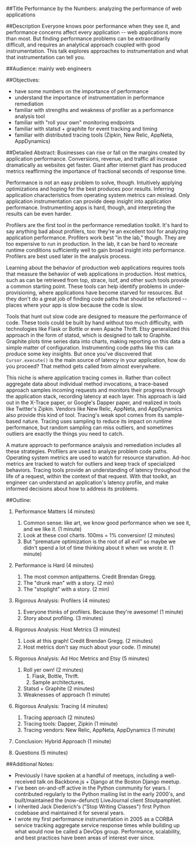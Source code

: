 
##Title
Performance by the Numbers: analyzing the performance of web applications

##Description
Everyone knows poor performance when they see it, and performance concerns affect every application -- web applications more than most.  But finding performance problems can be extraordinarily difficult, and requires an analytical approach coupled with good instrumentation. This talk explores approaches to instrumentation and what that instrumentation can tell you.

##Audience:
mainly web engineers

##Objectives:
- have some numbers on the importance of performance
- understand the importance of instrumentation in performance remediation
- familiar with strengths and weakness of profiler as a performance analysis tool
- familiar with "roll your own" monitoring endpoints
- familiar with statsd + graphite for event tracking and timing
- familiar with distributed tracing tools (Zipkin, New Relic, AppNeta, AppDynamics)

##Detailed Abstract:
Businesses can rise or fall on the margins created by application performance. Conversions, revenue, and traffic all increase dramatically as websites get faster. Giant after internet giant has produced metrics reaffirming the importance of fractional seconds of response time.

Performance is not an easy problem to solve, though. Intuitively applying optimizations and hoping for the best produces poor results. Inferring application characteristics from operating system metrics can mislead. Only application instrumentation can provide deep insight into application performance. Instrumenting apps is hard, though, and interpreting the results can be even harder.

Profilers are the first tool in the performance remediation toolkit. It's hard to say anything bad about profilers, too: they're an excellent tool for analyzing application performance. Profilers work best "in the lab," though. They are too expensive to run in production. In the lab, it can be hard to recreate runtime conditions sufficiently well to gain broad insight into performance. Profilers are best used later in the analysis process.

Learning about the behavior of production web applications requires tools that measure the behavior of web applications in production. Host metrics, such as can be retrieved from top, strace, lsof, and other such tools provide a common starting point. These tools can help identify problems in under-provisioning, where applications have become starved for resources. But they don't do a great job of finding code paths that should be refactored -- places where your app is slow because the code is slow.

Tools that hunt out slow code are designed to measure the performance of code. These tools could be built by hand without too much difficulty, with technologies like Flask or Bottle or even Apache Thrift. Etsy generalized this approach in the form of statsd, which is designed to talk to Graphite. Graphite plots time series data into charts, making reporting on this data a simple matter of configuration. Instrumenting code paths like this can produce some key insights. But once you've discovered that `Cursor.execute()` is the main source of latency in your application, how do you proceed? That method gets called from almost everywhere. 

This niche is where application tracing comes in. Rather than collect aggregate data about individual method invocations, a trace-based approach samples incoming requests and monitors their progress through the application stack, recording latency at each layer. This approach is laid out in the X-Trace paper, or Google's Dapper paper, and realized in tools like Twitter's Zipkin. Vendors like New Relic, AppNeta, and AppDynamics also provide this kind of tool. Tracing's weak spot comes from its sample-based nature. Tracing uses sampling to reduce its impact on runtime performance, but random sampling can miss outliers, and sometimes outliers are exactly the things you need to catch.

A mature approach to performance analysis and remediation includes all these strategies. Profilers are used to analyze problem code paths. Operating system metrics are used to watch for resource starvation. Ad-hoc metrics are tracked to watch for outliers and keep track of specialized behaviors. Tracing tools provide an understanding of latency throughout the life of a request, within the context of that request. With that toolkit, an engineer can understand an application's latency profile, and make informed decisions about how to address its problems.

##Outline:
1. Performance Matters (4 minutes)
    1. Common sense: like art, we know good performance when we see it, and we like it. (1 minute)
    2. Look at these cool charts. 100ms = 1% conversion! (2 minutes)
    3. But "premature optimization is the root of all evil" so maybe we didn't spend a lot of time thinking about it when we wrote it. (1 minute)

2. Performance is Hard (4 minutes)
    1. The most common antipatterns. Credit Brendan Gregg.
    2. The "drunk man" with a story. (2 min)
    3. The "stoplight" with a story. (2 min)

3. Rigorous Analysis: Profilers (4 minutes)
    1. Everyone thinks of profilers. Because they're awesome! (1 minute)
    2. Story about profiling. (3 minutes)

4. Rigorous Analysis: Host Metrics (3 minutes)
    1. Look at this graph! Credit Brendan Gregg. (2 minutes)
    2. Host metrics don't say much about your code. (1 minute)

5. Rigorous Analysis: Ad Hoc Metrics and Etsy (5 minutes)
    1. Roll yer own! (2 minutes)
        1. Flask, Bottle, Thrift. 
        2. Sample architectures.
    2. Statsd + Graphite (2 minutes)
    3. Weaknesses of approach (1 minute)

6. Rigorous Analysis: Tracing (4 minutes)
    1. Tracing approach (2 minutes)
    2. Tracing tools: Dapper, Zipkin (1 minute)
    3. Tracing vendors: New Relic, AppNeta, AppDynamics (1 minute)

7. Conclusion: Hybrid Approach (1 minute)
8. Questions (5 minutes)


##Additional Notes:
- Previously I have spoken at a handful of meetups, including a well-received talk on Backbone.js + Django at the Boston Django meetup.
- I've been on-and-off active in the Python community for years. I contributed regularly to the Python mailing list in the early 2000's, and built/maintained the (now-defunct) LiveJournal client Stoutpamphlet.
- I inherited Jack Diederich's ("Stop Writing Classes") first Python codebase and maintained it for several years.
- I wrote my first performance instrumentation in 2005 as a CORBA service tracking aggregate service response times while building up what would now be called a DevOps group. Performance, scalability, and best practices have been areas of interest ever since.
